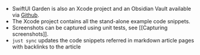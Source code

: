 * SwiftUI Garden is also an Xcode project and an Obsidian Vault available via [Github](https://github.com/ralfebert/swiftui-garden).
* The Xcode project contains all the stand-alone example code snippets.
* Screenshots can be captured using unit tests, see [[Capturing screenshots]].
* `just sync` updates the code snippets referred in markdown article pages with backlinks to the article
